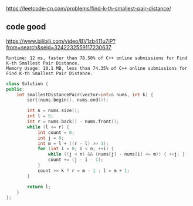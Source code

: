 
https://leetcode-cn.com/problems/find-k-th-smallest-pair-distance/

## code good

https://www.bilibili.com/video/BV1zb411u7iP?from=search&seid=3242232559117230637

```
Runtime: 12 ms, faster than 78.50% of C++ online submissions for Find K-th Smallest Pair Distance.
Memory Usage: 10.1 MB, less than 74.35% of C++ online submissions for Find K-th Smallest Pair Distance.
```

```cpp
class Solution {
public:
    int smallestDistancePair(vector<int>& nums, int k) {
        sort(nums.begin(), nums.end());

        int n = nums.size();
        int l = 0;
        int r = nums.back() - nums.front();
        while (l <= r) {
            int count = 0;
            int j = 0;
            int m = l + ((r - l) >> 1);
            for (int i = 0; i < n; ++i) {
                while ((j < n) && (nums[j] - nums[i] <= m)) { ++j; }
                count += (j - i - 1);
            }
            count >= k ? r = m - 1 : l = m + 1;
        }

        return l;
    }
};
```
